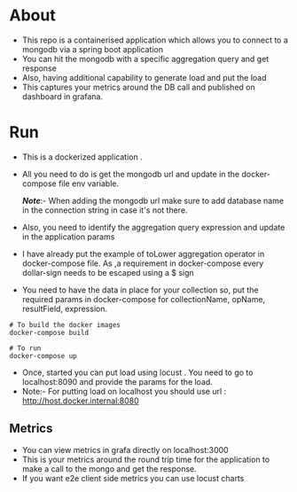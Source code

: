 # About

* This repo is a containerised application which allows you to connect to a mongodb via a spring boot application
* You can hit the mongodb with a specific aggregation query and get response
* Also, having additional capability to generate load and put the load
* This captures your metrics around the DB call and published on dashboard in grafana.

# Run

* This is a dockerized application .
* All you need to do is get the mongodb url and update in the docker-compose file env variable.


  **_Note_**:- When adding the mongodb url make sure to add database name in the connection string in case it's not there.   

* Also, you need to identify the aggregation query expression and update in the application params
* I have already put the example of toLower aggregation operator in docker-compose file. As ,a requirement in docker-compose every dollar-sign needs to be escaped using a $ sign
* You need to have the data in place for your collection so, put the required params in docker-compose for collectionName, opName, resultField, expression.
```
# To build the docker images
docker-compose build

# To run
docker-compose up
```
* Once, started you can put load using locust . You need to go to localhost:8090 and provide the params for the load.
* Note:- For putting load on localhost you should use url : http://host.docker.internal:8080

## Metrics

* You can view metrics in grafa directly on localhost:3000
* This is your metrics around the round trip time for the application to make a call to the mongo and get the response.
* If you want e2e client side metrics you can use locust charts

